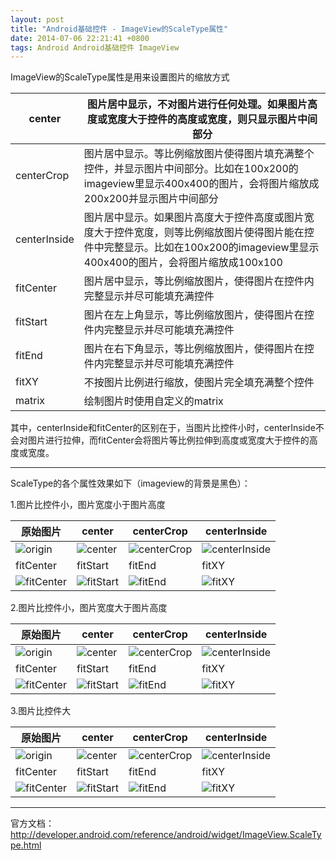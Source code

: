 ```yaml
---
layout: post
title: "Android基础控件 - ImageView的ScaleType属性"
date: 2014-07-06 22:21:41 +0800
tags: Android Android基础控件 ImageView
---
```


ImageView的ScaleType属性是用来设置图片的缩放方式


center 			| 图片居中显示，不对图片进行任何处理。如果图片高度或宽度大于控件的高度或宽度，则只显示图片中间部分
---------------	| ------------------------------------------------------------------------------
centerCrop 		| 图片居中显示。等比例缩放图片使得图片填充满整个控件，并显示图片中间部分。比如在100x200的imageview里显示400x400的图片，会将图片缩放成200x200并显示图片中间部分
centerInside 	| 图片居中显示。如果图片高度大于控件高度或图片宽度大于控件宽度，则等比例缩放图片使得图片能在控件中完整显示。比如在100x200的imageview里显示400x400的图片，会将图片缩放成100x100
fitCenter 		| 图片居中显示，等比例缩放图片，使得图片在控件内完整显示并尽可能填充满控件
fitStart 		| 图片在左上角显示，等比例缩放图片，使得图片在控件内完整显示并尽可能填充满控件
fitEnd 			| 图片在右下角显示，等比例缩放图片，使得图片在控件内完整显示并尽可能填充满控件
fitXY 			| 不按图片比例进行缩放，使图片完全填充满整个控件
matrix 			| 绘制图片时使用自定义的matrix

其中，centerInside和fitCenter的区别在于，当图片比控件小时，centerInside不会对图片进行拉伸，而fitCenter会将图片等比例拉伸到高度或宽度大于控件的高度或宽度。  
***
ScaleType的各个属性效果如下（imageview的背景是黑色）： 

1.图片比控件小，图片宽度小于图片高度  

原始图片 			| center 		| centerCrop | centerInside
---------------	| -------------	| ---------- | ------------
![origin](http://7xjvhq.com1.z0.glb.clouddn.com/origin_80x92.jpg) | ![center](http://7xjvhq.com1.z0.glb.clouddn.com/center_80x92.png) | ![centerCrop](http://7xjvhq.com1.z0.glb.clouddn.com/centerCrop_80x92.png) | ![centerInside](http://7xjvhq.com1.z0.glb.clouddn.com/centerInside_80x92.png)
fitCenter | fitStart | fitEnd | fitXY
![fitCenter](http://7xjvhq.com1.z0.glb.clouddn.com/fitCenter_80x92.png) | ![fitStart](http://7xjvhq.com1.z0.glb.clouddn.com/fitStart_80x92.png) | ![fitEnd](http://7xjvhq.com1.z0.glb.clouddn.com/fitEnd_80x92.png) | ![fitXY](http://7xjvhq.com1.z0.glb.clouddn.com/fitXY_80x92.png)


2.图片比控件小，图片宽度大于图片高度

原始图片 			| center 		| centerCrop | centerInside
---------------	| -------------	| ---------- | ------------
![origin](http://7xjvhq.com1.z0.glb.clouddn.com/origin_105x70.jpg) | ![center](http://7xjvhq.com1.z0.glb.clouddn.com/center_105x70.png) | ![centerCrop](http://7xjvhq.com1.z0.glb.clouddn.com/centerCrop_105x70.png) | ![centerInside](http://7xjvhq.com1.z0.glb.clouddn.com/centerInside_105x70.png)
fitCenter | fitStart | fitEnd | fitXY
![fitCenter](http://7xjvhq.com1.z0.glb.clouddn.com/fitCenter_105x70.png) | ![fitStart](http://7xjvhq.com1.z0.glb.clouddn.com/fitStart_105x70.png) | ![fitEnd](http://7xjvhq.com1.z0.glb.clouddn.com/fitEnd_105x70.png) | ![fitXY](http://7xjvhq.com1.z0.glb.clouddn.com/fitXY_105x70.png)

3.图片比控件大

原始图片 			| center 		| centerCrop | centerInside
---------------	| -------------	| ---------- | ------------
![origin](http://7xjvhq.com1.z0.glb.clouddn.com/origin_320x240.jpg) | ![center](http://7xjvhq.com1.z0.glb.clouddn.com/center_320x240.png) | ![centerCrop](http://7xjvhq.com1.z0.glb.clouddn.com/centerCrop_320x240.png) | ![centerInside](http://7xjvhq.com1.z0.glb.clouddn.com/centerInside_320x240.png)
fitCenter | fitStart | fitEnd | fitXY
![fitCenter](http://7xjvhq.com1.z0.glb.clouddn.com/fitCenter_320x240.png) | ![fitStart](http://7xjvhq.com1.z0.glb.clouddn.com/fitStart_320x240.png) | ![fitEnd](http://7xjvhq.com1.z0.glb.clouddn.com/fitEnd_320x240.png) | ![fitXY](http://7xjvhq.com1.z0.glb.clouddn.com/fitXY_320x240.png)

***
官方文档：
<http://developer.android.com/reference/android/widget/ImageView.ScaleType.html>  